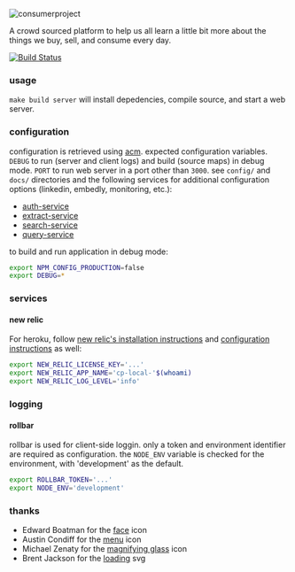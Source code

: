 ![consumerproject](http://i.imgur.com/iLlaWxJ.png)

A crowd sourced platform to help us all learn a little bit more about the
things we buy, sell, and consume every day.

[![Build Status](https://travis-ci.org/consumr-project/web-client.svg)](https://travis-ci.org/consumr-project/web-client)

### usage

`make build server` will install depedencies, compile source, and start a web
server.

### configuration

configuration is retrieved using [acm](https://www.npmjs.com/package/acm).
expected configuration variables. `DEBUG` to run (server and client logs) and
build (source maps) in debug mode. `PORT` to run web server in a port other
than `3000`. see `config/` and `docs/` directories and the following services
for additional configuration options (linkedin, embedly, monitoring, etc.):

- [auth-service](https://github.com/consumr-project/auth-service)
- [extract-service](https://github.com/consumr-project/extract-service)
- [search-service](https://github.com/consumr-project/search-service)
- [query-service](https://github.com/consumr-project/query-service)

to build and run application in debug mode:

```bash
export NPM_CONFIG_PRODUCTION=false
export DEBUG=*
```

### services

#### new relic

For heroku, follow
[new relic's installation instructions](https://elements.heroku.com/addons/newrelic#wayne)
and [configuration instructions](https://docs.newrelic.com/docs/agents/nodejs-agent/installation-configuration/nodejs-agent-configuration#environment-variable-overrides)
as well:

```bash
export NEW_RELIC_LICENSE_KEY='...'
export NEW_RELIC_APP_NAME='cp-local-'$(whoami)
export NEW_RELIC_LOG_LEVEL='info'
```

### logging

#### rollbar

rollbar is used for client-side loggin. only a token and environment identifier
are required as configuration. the `NODE_ENV` variable is checked for the
environment, with 'development' as the default.

```bash
export ROLLBAR_TOKEN='...'
export NODE_ENV='development'
```

### thanks

* Edward Boatman for the [face](https://thenounproject.com/search/?q=face&i=67226) icon
* Austin Condiff for the [menu](https://thenounproject.com/search/?q=hamburger&i=70916) icon
* Michael Zenaty for the [magnifying glass](https://thenounproject.com/search/?q=search&i=21796) icon
* Brent Jackson for the [loading](http://jxnblk.com/loading/) svg

